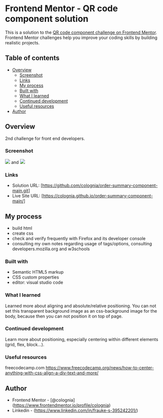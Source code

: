 # Frontend Mentor - QR code component solution

This is a solution to the [QR code component challenge on Frontend Mentor](https://www.frontendmentor.io/challenges/qr-code-component-iux_sIO_H). Frontend Mentor challenges help you improve your coding skills by building realistic projects. 

## Table of contents

- [Overview](#overview)
  - [Screenshot](#screenshot)
  - [Links](#links)
  - [My process](#my-process)
  - [Built with](#built-with)
  - [What I learned](#what-i-learned)
  - [Continued development](#continued-development)
  - [Useful resources](#useful-resources)
- [Author](#author)

## Overview

2nd challenge for front end developers.

### Screenshot

![](./solution_desktop.png) and ![](./solution_mobile.png)

### Links

- Solution URL: [https://github.com/colognia/order-summary-component-main.git]
- Live Site URL: [https://colognia.github.io/order-summary-component-main/]

## My process

- build html
- create css
- check and verify frequently with Firefox and its developer console
- consulting my own notes regarding usage of tags/options, consulting developers.mozilla.org and w3schools


### Built with

- Semantic HTML5 markup
- CSS custom properties
- editor: visual studio code

### What I learned
Learned more about aligning and absolute/relative positioning. You can not set this transparent background image as an css-background image for the body, because then you can not position it on top of page.

### Continued development

Learn more about positioning, especially centering within different elements (grid, flex, block...).

### Useful resources

freecodecamp.com
https://www.freecodecamp.org/news/how-to-center-anything-with-css-align-a-div-text-and-more/

## Author

- Frontend Mentor - [@colognia] (https://www.frontendmentor.io/profile/colognia)
- Linkedin - (https://www.linkedin.com/in/frauke-s-395242201/)

